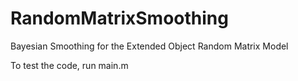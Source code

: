 # RandomMatrixSmoothing
Bayesian Smoothing for the Extended Object Random Matrix Model

To test the code, run main.m
